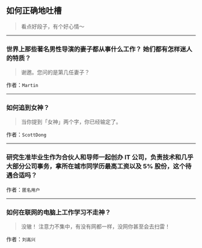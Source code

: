 ## 如何正确地吐槽

> 看点好段子，有个好心情～


 
---

### 世界上那些著名男性导演的妻子都从事什么工作？  她们都有怎样迷人的特质？

> 谢邀。您问的是第几任妻子？


作者：`Martin`

---

### 如何追到女神？

> 当你提到「女神」两个字，你已经输定了。


作者：`ScottDong`

---

### 研究生准毕业生作为合伙人和导师一起创办 IT 公司，负责技术和几乎大部分公司事务，拿所在城市同学历最高工资以及 5% 股份，这个待遇合适吗？

> 


作者：`匿名用户`

---

### 如何在联网的电脑上工作学习不走神？

> 没辙！
> 注意力不集中，有没有网都一样，没网你甚至会去扫雷！


作者：`刘高兴`